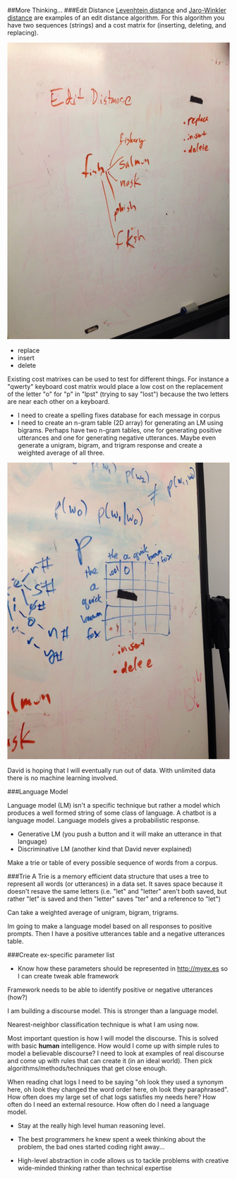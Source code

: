 ##More Thinking...
###Edit Distance
[Levenhtein distance](http://en.wikipedia.org/wiki/Levenshtein_distance) and [Jaro-Winkler distance](http://en.wikipedia.org/wiki/Jaro%E2%80%93Winkler_distance) are examples of an edit distance algorithm. For this algorithm you have two sequences (strings) and a cost matrix for (inserting, deleting, and replacing).

![Edit Distance Image](images/edit_distance_whiteboard.JPG)

- replace
- insert
- delete

Existing cost matrixes can be used to test for different things. For instance a "qwerty" keyboard cost matrix would place a low cost on the replacement of the letter "o" for "p" in "lpst" (trying to say "lost") because the two letters are near each other on a keyboard.

- I need to create a spelling fixes database for each message in corpus
- I need to create an n-gram table (2D array) for generating an LM using bigrams. Perhaps have two n-gram tables, one for generating positive utterances and one for generating negative utterances. Maybe even generate a unigram, bigram, and trigram response and create a weighted average of all three.

![N-gram Image](images/n-gram_whiteboard.JPG)


David is hoping that I will eventually run out of data. With unlimited data there is no machine learning involved.

###Language Model

Language model (LM) isn't a specific technique but rather a model which produces a well formed string of some class of language. A chatbot is a language model. Language models gives a probabilistic response.

- Generative LM (you push a button and it will make an utterance in that language)
- Discriminative LM (another kind that David never explained)

Make a trie or table of every possible sequence of words from a corpus.

###Trie
A Trie is a memory efficient data structure that uses a tree to represent all words (or utterances) in a data set. It saves space because it doesn't resave the same letters (i.e. "let" and "letter" aren't both saved, but rather "let" is saved and then "letter" saves "ter" and a reference to "let")

Can take a weighted average of unigram, bigram, trigrams.

Im going to make a language model based on all responses to positive prompts. Then I have a positive utterances table and a negative utterances table.

###Create ex-specific parameter list

- Know how these parameters should be represented in http://myex.es so I can create tweak able framework

Framework needs to be able to identify positive or negative utterances (how?)

I am building a discourse model. This is stronger than a language model.

Nearest-neighbor classification technique is what I am using now.

Most important question is how I will model the discourse. This is solved with basic __human__ intelligence. How would I come up with simple rules to model a believable discourse? I need to look at examples of real discourse and come up with rules that can create it (in an ideal world). Then pick algorithms/methods/techniques that get close enough.

When reading chat logs I need to be saying "oh look they used a synonym here, oh look they changed the word order here, oh look they paraphrased". How often does my large set of chat logs satisfies my needs here? How often do I need an external resource. How often do I need a language model.

- Stay at the really high level human reasoning level.

- The best programmers he knew spent a week thinking about the problem, the bad ones started coding right away...

- High-level abstraction in code allows us to tackle problems with creative wide-minded thinking rather than technical expertise








